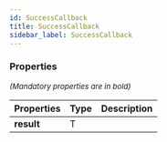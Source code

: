 ```yaml
---
id: SuccessCallback
title: SuccessCallback
sidebar_label: SuccessCallback
---
```




### Properties

<font size="2"><i>(Mandatory properties are in bold)</i></font>

| Properties | Type | Description |
| --------- | ---- | ----------- |
| **result** | T |  |
